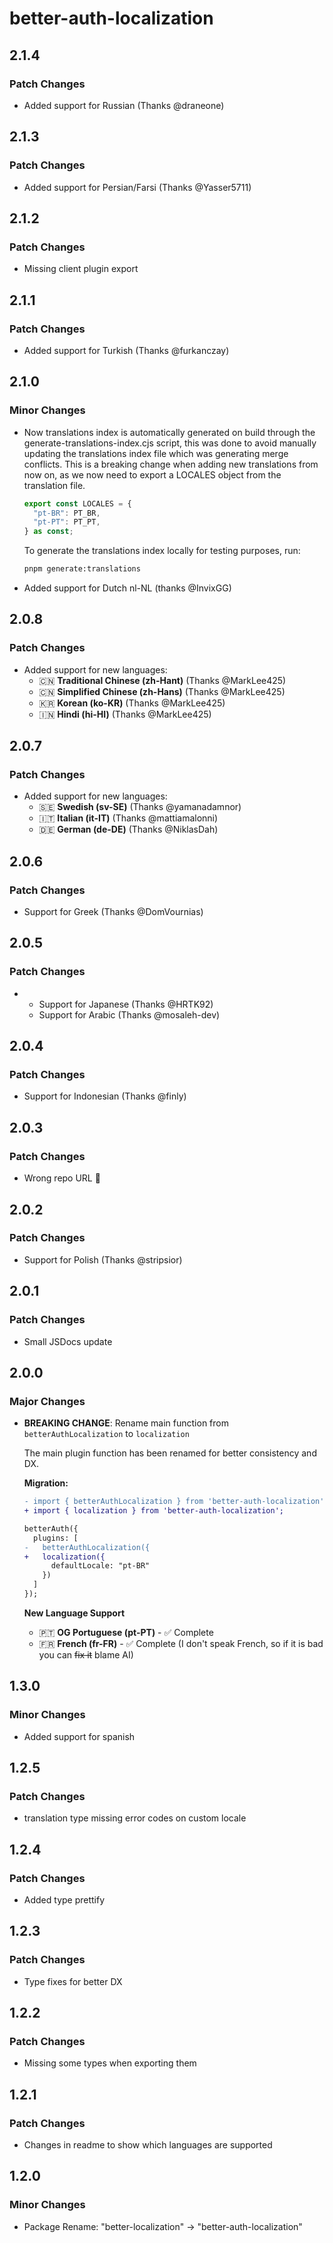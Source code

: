 # better-auth-localization

## 2.1.4

### Patch Changes

- Added support for Russian (Thanks @draneone)

## 2.1.3

### Patch Changes

- Added support for Persian/Farsi (Thanks @Yasser5711)

## 2.1.2

### Patch Changes

- Missing client plugin export

## 2.1.1

### Patch Changes

- Added support for Turkish (Thanks @furkanczay)

## 2.1.0

### Minor Changes

- Now translations index is automatically generated on build through the generate-translations-index.cjs script, this was done to avoid manually updating the translations index file which was generating merge conflicts.
  This is a breaking change when adding new translations from now on, as we now need to export a LOCALES object from the translation file.

  ```ts
  export const LOCALES = {
    "pt-BR": PT_BR,
    "pt-PT": PT_PT,
  } as const;
  ```

  To generate the translations index locally for testing purposes, run:

  ```bash
  pnpm generate:translations
  ```

- Added support for Dutch nl-NL (thanks @InvixGG)

## 2.0.8

### Patch Changes

- Added support for new languages:
  - 🇨🇳 **Traditional Chinese (zh-Hant)** (Thanks @MarkLee425)
  - 🇨🇳 **Simplified Chinese (zh-Hans)** (Thanks @MarkLee425)
  - 🇰🇷 **Korean (ko-KR)** (Thanks @MarkLee425)
  - 🇮🇳 **Hindi (hi-HI)** (Thanks @MarkLee425)

## 2.0.7

### Patch Changes

- Added support for new languages:
  - 🇸🇪 **Swedish (sv-SE)** (Thanks @yamanadamnor)
  - 🇮🇹 **Italian (it-IT)** (Thanks @mattiamalonni)
  - 🇩🇪 **German (de-DE)** (Thanks @NiklasDah)

## 2.0.6

### Patch Changes

- Support for Greek (Thanks @DomVournias)

## 2.0.5

### Patch Changes

- - Support for Japanese (Thanks @HRTK92)
  - Support for Arabic (Thanks @mosaleh-dev)

## 2.0.4

### Patch Changes

- Support for Indonesian (Thanks @finly)

## 2.0.3

### Patch Changes

- Wrong repo URL 🤦

## 2.0.2

### Patch Changes

- Support for Polish (Thanks @stripsior)

## 2.0.1

### Patch Changes

- Small JSDocs update

## 2.0.0

### Major Changes

- **BREAKING CHANGE**: Rename main function from `betterAuthLocalization` to `localization`

  The main plugin function has been renamed for better consistency and DX.

  **Migration:**

  ```diff
  - import { betterAuthLocalization } from 'better-auth-localization';
  + import { localization } from 'better-auth-localization';

  betterAuth({
    plugins: [
  -   betterAuthLocalization({
  +   localization({
        defaultLocale: "pt-BR"
      })
    ]
  });
  ```

  **New Language Support**

  - 🇵🇹 **OG Portuguese (pt-PT)** - ✅ Complete
  - 🇫🇷 **French (fr-FR)** - ✅ Complete
    (I don't speak French, so if it is bad you can ~~fix it~~ blame AI)

## 1.3.0

### Minor Changes

- Added support for spanish

## 1.2.5

### Patch Changes

- translation type missing error codes on custom locale

## 1.2.4

### Patch Changes

- Added type prettify

## 1.2.3

### Patch Changes

- Type fixes for better DX

## 1.2.2

### Patch Changes

- Missing some types when exporting them

## 1.2.1

### Patch Changes

- Changes in readme to show which languages are supported

## 1.2.0

### Minor Changes

- Package Rename: "better-localization" -> "better-auth-localization"
